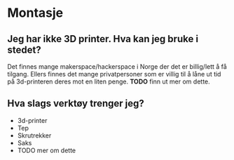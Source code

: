 ---
---

# Montasje

## Jeg har ikke 3D printer. Hva kan jeg bruke i stedet?

Det finnes mange makerspace/hackerspace i Norge der det er billig/lett å få tilgang. Ellers finnes det mange privatpersoner som er villig til å låne ut tid på 3d-printeren deres mot en liten penge. **TODO** finn ut mer om dette.

## Hva slags verktøy trenger jeg?

 * 3d-printer
 * Tep
 * Skrutrekker
 * Saks
 * TODO mer om dette